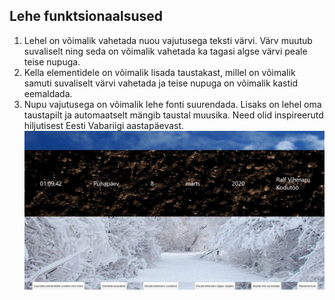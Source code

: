 ## **Lehe funktsionaalsused**
1. Lehel on võimalik vahetada nuou vajutusega teksti värvi. Värv muutub suvaliselt ning seda on võimalik vahetada ka tagasi algse värvi peale teise nupuga.
2. Kella elementidele on võimalik lisada taustakast, millel on võimalik samuti suvaliselt värvi vahetada ja teise nupuga on võimalik kastid eemaldada.
3. Nupu vajutusega on võimalik lehe fonti suurendada.
Lisaks on lehel oma taustapilt ja automaatselt mängib taustal muusika. Need olid inspireerutd hiljutisest Eesti Vabariigi aastapäevast.
![Pilt tehtud leheküljest](/kellvalmis.jpg)
